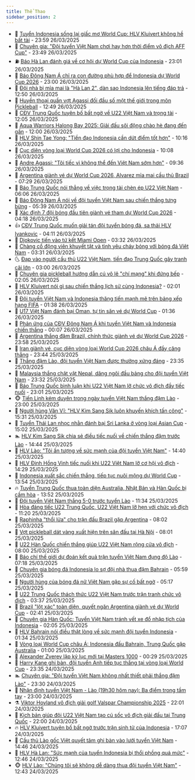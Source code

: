 ```yaml
---
title: Thể Thao
sidebar_position: 2
---
```


<!-- dantri-the-thao:START -->
- 🎡 [Tuyển Indonesia sống lại giấc mơ World Cup: HLV Kluivert không hề bất tài](https://dantri.com.vn/the-thao/tuyen-indonesia-song-lai-giac-mo-world-cup-hlv-kluivert-khong-he-bat-tai-20250327020448314.htm) - 23:59 26/03/2025
- 💯 [Chuyên gia: &quot;Đội tuyển Việt Nam chơi hay hơn thời điểm vô địch AFF Cup&quot;](https://dantri.com.vn/the-thao/chuyen-gia-doi-tuyen-viet-nam-choi-hay-hon-thoi-diem-vo-dich-aff-cup-20250326203939646.htm) - 23:49 26/03/2025
- ⛽️ [Báo Hà Lan đánh giá về cơ hội dự World Cup của Indonesia](https://dantri.com.vn/the-thao/bao-ha-lan-danh-gia-ve-co-hoi-du-world-cup-cua-indonesia-20250326220305251.htm) - 23:01 26/03/2025
- 💃 [Báo Đông Nam Á chỉ ra con đường phù hợp để Indonesia dự World Cup 2026](https://dantri.com.vn/the-thao/bao-dong-nam-a-chi-ra-con-duong-phu-hop-de-indonesia-du-world-cup-2026-20250326133118038.htm) - 23:00 26/03/2025
- 🌈 [Đội nhà bị mỉa mai là &quot;Hà Lan 2&quot;, dàn sao Indonesia lên tiếng đáp trả](https://dantri.com.vn/the-thao/doi-nha-bi-mia-mai-la-ha-lan-2-dan-sao-indonesia-len-tieng-dap-tra-20250326194106017.htm) - 12:50 26/03/2025
- 🦅 [Huyền thoại quần vợt Agassi đối đầu số một thế giới trong môn Pickleball](https://dantri.com.vn/the-thao/huyen-thoai-quan-vot-agassi-doi-dau-so-mot-the-gioi-trong-mon-pickleball-20250326194354156.htm) - 12:49 26/03/2025
- 🌝 [CĐV Trung Quốc tuyên bố bất ngờ về U22 Việt Nam và trọng tài](https://dantri.com.vn/the-thao/cdv-trung-quoc-tuyen-bo-bat-ngo-ve-u22-viet-nam-va-trong-tai-20250326185422404.htm) - 12:05 26/03/2025
- 🚀 [Aqua Warriors Halong Bay 2025: Giải đấu sôi động chào hè đang đến gần](https://dantri.com.vn/the-thao/aqua-warriors-halong-bay-2025-giai-dau-soi-dong-chao-he-dang-den-gan-20250326185235228.htm) - 12:00 26/03/2025
- 🎉 [HLV Shin Tae Yong: &quot;Tiền đạo Indonesia cần dứt điểm tốt hơn&quot;](https://dantri.com.vn/the-thao/hlv-shin-tae-yong-tien-dao-indonesia-can-dut-diem-tot-hon-20250326153446035.htm) - 10:16 26/03/2025
- 📝 [Cục diện vòng loại World Cup 2026 có lợi cho Indonesia](https://dantri.com.vn/the-thao/cuc-dien-vong-loai-world-cup-2026-co-loi-cho-indonesia-20250326121047220.htm) - 10:08 26/03/2025
- 🦄 [Andre Agassi: &quot;Tôi tiếc vì không thể đến Việt Nam sớm hơn&quot;](https://dantri.com.vn/the-thao/andre-agassi-toi-tiec-vi-khong-the-den-viet-nam-som-hon-20250326162720402.htm) - 09:36 26/03/2025
- 🎉 [Argentina giành vé dự World Cup 2026, Alvarez mỉa mai cầu thủ Brazil](https://dantri.com.vn/the-thao/argentina-gianh-ve-du-world-cup-2026-alvarez-mia-mai-cau-thu-brazil-20250326115503154.htm) - 07:29 26/03/2025
- 💼 [Báo Trung Quốc nói thẳng về việc trọng tài chèn ép U22 Việt Nam](https://dantri.com.vn/the-thao/bao-trung-quoc-noi-thang-ve-viec-trong-tai-chen-ep-u22-viet-nam-20250326130645438.htm) - 06:06 26/03/2025
- 🤡 [Báo Đông Nam Á nói về đội tuyển Việt Nam sau chiến thắng tưng bừng](https://dantri.com.vn/the-thao/bao-dong-nam-a-noi-ve-doi-tuyen-viet-nam-sau-chien-thang-tung-bung-20250326123929804.htm) - 05:39 26/03/2025
- 🦆 [Xác định 7 đội bóng đầu tiên giành vé tham dự World Cup 2026](https://dantri.com.vn/the-thao/xac-dinh-7-doi-bong-dau-tien-gianh-ve-tham-du-world-cup-2026-20250326111809447.htm) - 04:18 26/03/2025
- 👍 [CĐV Trung Quốc muốn giải tán đội tuyển bóng đá, sa thải HLV Ivankovic](https://dantri.com.vn/the-thao/cdv-trung-quoc-muon-giai-tan-doi-tuyen-bong-da-sa-thai-hlv-ivankovic-20250326090050373.htm) - 04:11 26/03/2025
- 💼 [Djokovic tiến vào tứ kết Miami Open](https://dantri.com.vn/the-thao/djokovic-tien-vao-tu-ket-miami-open-20250326102532963.htm) - 03:32 26/03/2025
- 🦒 [Chàng cổ động viên khuyết tật và tình yêu cháy bỏng với bóng đá Việt Nam](https://dantri.com.vn/the-thao/chang-co-dong-vien-khuyet-tat-va-tinh-yeu-chay-bong-voi-bong-da-viet-nam-20250326083019187.htm) - 03:31 26/03/2025
- 🌜 [Đạp vào người cầu thủ U22 Việt Nam, tiền đạo Trung Quốc gây tranh cãi lớn](https://dantri.com.vn/the-thao/dap-vao-nguoi-cau-thu-u22-viet-nam-tien-dao-trung-quoc-gay-tranh-cai-lon-20250326100026819.htm) - 03:00 26/03/2025
- 🦆 [Chuyên gia pickleball hướng dẫn cú vô lê &quot;chí mạng&quot; khi đứng bếp](https://dantri.com.vn/the-thao/chuyen-gia-pickleball-huong-dan-cu-vo-le-chi-mang-khi-dung-bep-20250326022611097.htm) - 02:05 26/03/2025
- 💪 [HLV Kluivert nói gì sau chiến thắng lịch sử cùng Indonesia?](https://dantri.com.vn/the-thao/hlv-kluivert-noi-gi-sau-chien-thang-lich-su-cung-indonesia-20250326014750239.htm) - 02:01 26/03/2025
- 🧠 [Đội tuyển Việt Nam và Indonesia thăng tiến mạnh mẽ trên bảng xếp hạng FIFA](https://dantri.com.vn/the-thao/doi-tuyen-viet-nam-va-indonesia-thang-tien-manh-me-tren-bang-xep-hang-fifa-20250326082452787.htm) - 01:38 26/03/2025
- 🦄 [U17 Việt Nam đánh bại Oman, tự tin săn vé dự World Cup](https://dantri.com.vn/the-thao/u17-viet-nam-danh-bai-oman-tu-tin-san-ve-du-world-cup-20250326085325602.htm) - 01:36 26/03/2025
- 🥸 [Phản ứng của CĐV Đông Nam Á khi tuyển Việt Nam và Indonesia chiến thắng](https://dantri.com.vn/the-thao/phan-ung-cua-cdv-dong-nam-a-khi-tuyen-viet-nam-va-indonesia-chien-thang-20250326000921218.htm) - 00:07 26/03/2025
- 🤠 [Argentina thắng đậm Brazil, chính thức giành vé dự World Cup 2026](https://dantri.com.vn/the-thao/argentina-thang-dam-brazil-chinh-thuc-gianh-ve-du-world-cup-2026-20250326065820312.htm) - 23:58 25/03/2025
- 👺 [Iran giành vé, cục diện vòng loại World Cup 2026 châu Á đầy căng thẳng](https://dantri.com.vn/the-thao/iran-gianh-ve-cuc-dien-vong-loai-world-cup-2026-chau-a-day-cang-thang-20250326013121699.htm) - 23:44 25/03/2025
- 📝 [Thắng đậm Lào, đội tuyển Việt Nam được thưởng xứng đáng](https://dantri.com.vn/the-thao/thang-dam-lao-doi-tuyen-viet-nam-duoc-thuong-xung-dang-20250326003828822.htm) - 23:35 25/03/2025
- 🦆 [Malaysia thắng chật vật Nepal, dâng ngôi đầu bảng cho đội tuyển Việt Nam](https://dantri.com.vn/the-thao/malaysia-thang-chat-vat-nepal-dang-ngoi-dau-bang-cho-doi-tuyen-viet-nam-20250325234307304.htm) - 23:32 25/03/2025
- 🥳 [Báo Trung Quốc bình luận khi U22 Việt Nam lỡ chức vô địch đầy tiếc nuối](https://dantri.com.vn/the-thao/bao-trung-quoc-binh-luan-khi-u22-viet-nam-lo-chuc-vo-dich-day-tiec-nuoi-20250326011429110.htm) - 23:01 25/03/2025
- 🐵 [Tiến Linh kém duyên trong ngày tuyển Việt Nam thắng đậm Lào](https://dantri.com.vn/the-thao/tien-linh-kem-duyen-trong-ngay-tuyen-viet-nam-thang-dam-lao-20250326000045989.htm) - 23:00 25/03/2025
- 🤩 [Người hùng Văn Vĩ: &quot;HLV Kim Sang Sik luôn khuyến khích tấn công&quot;](https://dantri.com.vn/the-thao/nguoi-hung-van-vi-hlv-kim-sang-sik-luon-khuyen-khich-tan-cong-20250325222304500.htm) - 15:31 25/03/2025
- 🤠 [Tuyển Thái Lan nhọc nhằn đánh bại Sri Lanka ở vòng loại Asian Cup](https://dantri.com.vn/the-thao/tuyen-thai-lan-nhoc-nhan-danh-bai-sri-lanka-o-vong-loai-asian-cup-20250325215013214.htm) - 15:02 25/03/2025
- 🏊 [HLV Kim Sang Sik chia sẻ điều tiếc nuối về chiến thắng đậm trước Lào](https://dantri.com.vn/the-thao/hlv-kim-sang-sik-chia-se-dieu-tiec-nuoi-ve-chien-thang-dam-truoc-lao-20250325214412014.htm) - 14:44 25/03/2025
- 🗽 [HLV Lào: &quot;Tôi ấn tượng về sức mạnh của đội tuyển Việt Nam&quot;](https://dantri.com.vn/the-thao/hlv-lao-toi-an-tuong-ve-suc-manh-cua-doi-tuyen-viet-nam-20250325213945347.htm) - 14:40 25/03/2025
- 🚀 [HLV Đinh Hồng Vinh tiếc nuối khi U22 Việt Nam lỡ cơ hội vô địch](https://dantri.com.vn/the-thao/hlv-dinh-hong-vinh-tiec-nuoi-khi-u22-viet-nam-lo-co-hoi-vo-dich-20250325212538919.htm) - 14:29 25/03/2025
- 🎉 [Indonesia xuất sắc chiến thắng, tiếp tục nuôi mộng dự World Cup](https://dantri.com.vn/the-thao/indonesia-xuat-sac-chien-thang-tiep-tuc-nuoi-mong-du-world-cup-20250325204720927.htm) - 13:54 25/03/2025
- 🔥 [Tuyển Trung Quốc thua toàn diện Australia, Nhật Bản và Hàn Quốc bị cầm hòa](https://dantri.com.vn/the-thao/tuyen-trung-quoc-thua-toan-dien-australia-nhat-ban-va-han-quoc-bi-cam-hoa-20250325204144875.htm) - 13:52 25/03/2025
- 🎉 [Đội tuyển Việt Nam thắng 5-0 trước tuyển Lào](https://dantri.com.vn/the-thao/doi-tuyen-viet-nam-thang-5-0-truoc-tuyen-lao-20250325183355022.htm) - 11:34 25/03/2025
- 🎡 [Hòa đáng tiếc U22 Trung Quốc, U22 Việt Nam lỡ hẹn với chức vô địch](https://dantri.com.vn/the-thao/hoa-dang-tiec-u22-trung-quoc-u22-viet-nam-lo-hen-voi-chuc-vo-dich-20250325180618763.htm) - 11:20 25/03/2025
- 🐻 [Raphinha  &quot;thổi lửa&quot; cho trận đấu Brazil gặp Argentina](https://dantri.com.vn/the-thao/raphinha-thoi-lua-cho-tran-dau-brazil-gap-argentina-20250325145504560.htm) - 08:02 25/03/2025
- 🌊 [Vợt pickleball dát vàng xuất hiện trên sân đấu tại Hà Nội](https://dantri.com.vn/the-thao/vot-pickleball-dat-vang-xuat-hien-tren-san-dau-tai-ha-noi-20250325110843579.htm) - 08:01 25/03/2025
- 💃 [U22 Hàn Quốc chiến thắng giúp U22 Việt Nam rộng cửa vô địch](https://dantri.com.vn/the-thao/u22-han-quoc-chien-thang-giup-u22-viet-nam-rong-cua-vo-dich-20250325162726552.htm) - 08:00 25/03/2025
- 🤔 [Báo chí thế giới dự đoán kết quả trận tuyển Việt Nam đụng độ Lào](https://dantri.com.vn/the-thao/bao-chi-the-gioi-du-doan-ket-qua-tran-tuyen-viet-nam-dung-do-lao-20250325110929996.htm) - 07:18 25/03/2025
- 🤭 [Chuyên gia bóng đá Indonesia lo sợ đội nhà thua đậm Bahrain](https://dantri.com.vn/the-thao/chuyen-gia-bong-da-indonesia-lo-so-doi-nha-thua-dam-bahrain-20250325101629403.htm) - 05:59 25/03/2025
- 👹 [Người hùng của bóng đá nữ Việt Nam gặp sự cố bất ngờ](https://dantri.com.vn/the-thao/nguoi-hung-cua-bong-da-nu-viet-nam-gap-su-co-bat-ngo-20250325121049795.htm) - 05:17 25/03/2025
- 🗽 [U22 Trung Quốc thách thức U22 Việt Nam trước trận tranh chức vô địch](https://dantri.com.vn/the-thao/u22-trung-quoc-thach-thuc-u22-viet-nam-truoc-tran-tranh-chuc-vo-dich-20250325102425128.htm) - 03:37 25/03/2025
- 🥳 [Brazil &quot;lột xác&quot; toàn diện, quyết ngăn Argentina giành vé dự World Cup](https://dantri.com.vn/the-thao/brazil-lot-xac-toan-dien-quyet-ngan-argentina-gianh-ve-du-world-cup-20250325094057541.htm) - 02:41 25/03/2025
- 💃 [Chuyên gia Hàn Quốc: Tuyển Việt Nam tránh vết xe đổ nhập tịch của Indonesia](https://dantri.com.vn/the-thao/chuyen-gia-han-quoc-tuyen-viet-nam-tranh-vet-xe-do-nhap-tich-cua-indonesia-20250324180525188.htm) - 02:05 25/03/2025
- 🧰 [HLV Bahrain nói điều thật lòng về sức mạnh đội tuyển Indonesia](https://dantri.com.vn/the-thao/hlv-bahrain-noi-dieu-that-long-ve-suc-manh-doi-tuyen-indonesia-20250325074810085.htm) - 01:34 25/03/2025
- 💪 [Vòng loại World Cup châu Á: Indonesia đấu Bahrain, Trung Quốc gặp Australia](https://dantri.com.vn/the-thao/vong-loai-world-cup-chau-a-indonesia-dau-bahrain-trung-quoc-gap-australia-20250324102731084.htm) - 01:00 25/03/2025
- 🚀 [Alexander Zverev lập kỷ lục mới tại Masters 1000](https://dantri.com.vn/the-thao/alexander-zverev-lap-ky-luc-moi-tai-masters-1000-20250325072851316.htm) - 00:29 25/03/2025
- 🤠 [Harry Kane ghi bàn, đội tuyển Anh tiếp tục thắng tại vòng loại World Cup](https://dantri.com.vn/the-thao/harry-kane-ghi-ban-doi-tuyen-anh-tiep-tuc-thang-tai-vong-loai-world-cup-20250325062238999.htm) - 23:35 24/03/2025
- 🏊 [Chuyên gia: &quot;Đội tuyển Việt Nam không nhất thiết phải thắng đậm Lào&quot;](https://dantri.com.vn/the-thao/chuyen-gia-doi-tuyen-viet-nam-khong-nhat-thiet-phai-thang-dam-lao-20250324175624938.htm) - 23:30 24/03/2025
- 🦄 [Nhận định tuyển Việt Nam - Lào &lpar;19h30 hôm nay&rpar;: Ba điểm trong tầm tay](https://dantri.com.vn/the-thao/nhan-dinh-tuyen-viet-nam-lao-19h30-hom-nay-ba-diem-trong-tam-tay-20250324163026915.htm) - 23:00 24/03/2025
- ⚗️ [Viktor Hovland vô địch giải golf Valspar Championship 2025](https://dantri.com.vn/the-thao/viktor-hovland-vo-dich-giai-golf-valspar-championship-2025-20250324230636978.htm) - 22:01 24/03/2025
- 🥷 [Kịch bản giúp đội U22 Việt Nam tạo cú sốc vô địch giải đấu tại Trung Quốc](https://dantri.com.vn/the-thao/kich-ban-giup-doi-u22-viet-nam-tao-cu-soc-vo-dich-giai-dau-tai-trung-quoc-20250324190016522.htm) - 22:00 24/03/2025
- 🔥 [HLV Kluivert tuyên bố bất ngờ trước trận sinh tử của Indonesia](https://dantri.com.vn/the-thao/hlv-kluivert-tuyen-bo-bat-ngo-truoc-tran-sinh-tu-cua-indonesia-20250324200720553.htm) - 17:07 24/03/2025
- 🦅 [Cầu thủ Lào gốc Việt quyết tâm ghi bàn vào lưới tuyển Việt Nam](https://dantri.com.vn/the-thao/cau-thu-lao-goc-viet-quyet-tam-ghi-ban-vao-luoi-tuyen-viet-nam-20250324212212277.htm) - 14:46 24/03/2025
- 🌝 [HLV Hà Lan: &quot;Sức mạnh của tuyển Indonesia bị thổi phồng quá mức&quot;](https://dantri.com.vn/the-thao/hlv-ha-lan-suc-manh-cua-tuyen-indonesia-bi-thoi-phong-qua-muc-20250324194631514.htm) - 12:46 24/03/2025
- 🐵 [HLV Lào: &quot;Chúng tôi sẽ không dễ dàng thua đội tuyển Việt Nam&quot;](https://dantri.com.vn/the-thao/hlv-lao-chung-toi-se-khong-de-dang-thua-doi-tuyen-viet-nam-20250324193614204.htm) - 12:43 24/03/2025<!-- dantri-the-thao:END -->
